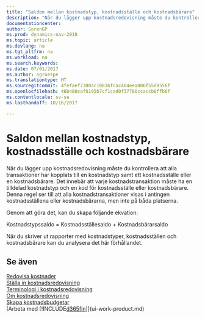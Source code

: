 ```yaml
---
title: "Saldon mellan kostnadstyp, kostnadsställe och kostnadsbärare"
description: "När du lägger upp kostnadsredovisning måste du kontrollera att alla transaktioner har kopplats till en kostnadstyp samt ett kostnadsställe eller en kostnadsbärare. Det innebär att varje kostnadstransaktion måste ha en tilldelad kostnadstyp och en kod för kostnadsställe eller kostnadsbärare. Denna regel ser till att alla kostnadstransaktioner visas i antingen kostnadsställena eller kostnadsbärarna, men inte på båda platserna."
documentationcenter: 
author: SorenGP
ms.prod: dynamics-nav-2018
ms.topic: article
ms.devlang: na
ms.tgt_pltfrm: na
ms.workload: na
ms.search.keywords: 
ms.date: 07/01/2017
ms.author: sgroespe
ms.translationtype: HT
ms.sourcegitcommit: 4fefaef7380ac10836fcac404eea006f55d8556f
ms.openlocfilehash: 46b480caf8195b7cf1cad0f37780ccaccb8ffb6f
ms.contentlocale: sv-se
ms.lasthandoff: 10/16/2017

---
```

# <a name="balances-between-cost-type-cost-center-and-cost-object"></a>Saldon mellan kostnadstyp, kostnadsställe och kostnadsbärare
När du lägger upp kostnadsredovisning måste du kontrollera att alla transaktioner har kopplats till en kostnadstyp samt ett kostnadsställe eller en kostnadsbärare. Det innebär att varje kostnadstransaktion måste ha en tilldelad kostnadstyp och en kod för kostnadsställe eller kostnadsbärare. Denna regel ser till att alla kostnadstransaktioner visas i antingen kostnadsställena eller kostnadsbärarna, men inte på båda platserna.  

 Genom att göra det, kan du skapa följande ekvation:  

 Kostnadstypssaldo = Kostnadsställesaldo + Kostnadsbärarsaldo  

 När du skriver ut rapporter med kostnadstyper, kostnadsställen och kostnadsbärare kan du analysera det här förhållandet.  

## <a name="see-also"></a>Se även  
[Redovisa kostnader](finance-manage-cost-accounting.md)  
 [Ställa in kostnadsredovisning](finance-set-up-cost-accounting.md)   
 [Terminologi i kostnadsredovisning](finance-terminology-in-cost-accounting.md)   
 [Om kostnadsredovisning](finance-about-cost-accounting.md)  
 [Skapa kostnadsbudgetar](finance-create-cost-budgets.md)  
 [Arbeta med [!INCLUDE[d365fin](includes/d365fin_md.md)]](ui-work-product.md)

